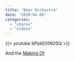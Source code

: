 ```yaml
---
title: "Beer Orchestra"
date: "2010-04-09"
categories:
  - "shares"
  - "videos"
---
```


{{< youtube bPpkE0fAOSQ >}}

And the [Making Of](https://www.youtube.com/watch?v=0r-xXTX-QFk)
